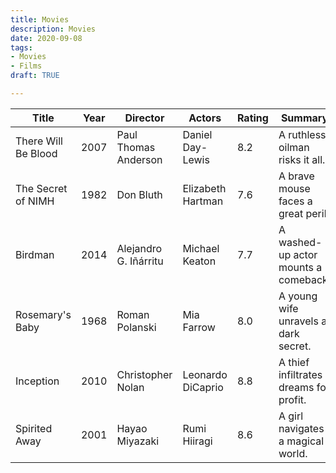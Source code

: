 ```yaml
---
title: Movies
description: Movies
date: 2020-09-08
tags:
- Movies
- Films
draft: TRUE

---
```


| Title              | Year | Director              | Actors               | Rating | Summary                          |
|--------------------|------|-----------------------|----------------------|--------|----------------------------------|
| There Will Be Blood | 2007 | Paul Thomas Anderson | Daniel Day-Lewis     | 8.2    | A ruthless oilman risks it all. |
| The Secret of NIMH  | 1982 | Don Bluth            | Elizabeth Hartman    | 7.6    | A brave mouse faces a great peril. |
| Birdman             | 2014 | Alejandro G. Iñárritu| Michael Keaton       | 7.7    | A washed-up actor mounts a comeback. |
| Rosemary's Baby     | 1968 | Roman Polanski       | Mia Farrow           | 8.0    | A young wife unravels a dark secret. |
| Inception           | 2010 | Christopher Nolan    | Leonardo DiCaprio    | 8.8    | A thief infiltrates dreams for profit. |
| Spirited Away       | 2001 | Hayao Miyazaki       | Rumi Hiiragi         | 8.6    | A girl navigates a magical world.    |
